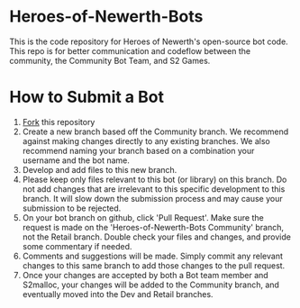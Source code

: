 Heroes-of-Newerth-Bots
======================

This is the code repository for Heroes of Newerth's open-source bot code. This repo is for better communication and codeflow between the community, the Community Bot Team, and S2 Games.

How to Submit a Bot
===================

1. [Fork](https://github.com/s2games/Heroes-of-Newerth-Bots/fork) this repository
2. Create a new branch based off the Community branch. We recommend against making changes directly to any existing branches. We also recommend naming your branch based on a combination your username and the bot name.
3. Develop and add files to this new branch.
4. Please keep only files relevant to this bot (or library) on this branch. Do not add changes that are irrelevant to this specific development to this branch. It will slow down the submission process and may cause your submission to be rejected.
5. On your bot branch on github, click 'Pull Request'. Make sure the request is made on the 'Heroes-of-Newerth-Bots Community' branch, not the Retail branch. Double check your files and changes, and provide some commentary if needed.
6. Comments and suggestions will be made. Simply commit any relevant changes to this same branch to add those changes to the pull request.
7. Once your changes are accepted by both a Bot team member and S2malloc, your changes will be added to the Community branch, and eventually moved into the Dev and Retail branches.